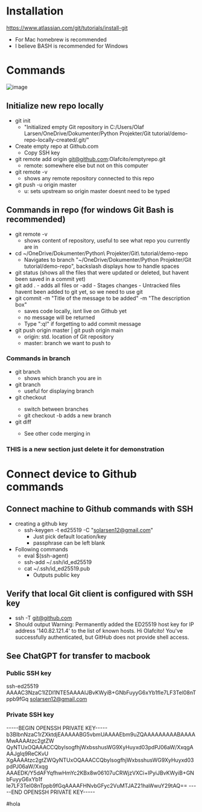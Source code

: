 # Installation
https://www.atlassian.com/git/tutorials/install-git 
- For Mac homebrew is recommended 
- I believe BASH is recommended for Windows
# Commands
![image](https://github.com/Olafcito/demo-repo/assets/122600472/03b7e91e-1feb-45ba-8eb0-9e2fea7327e5)

## Initialize new repo locally
- git init
    - "Initialized empty Git repository in C:/Users/Olaf Larsen/OneDrive/Dokumenter/Python Projekter/Git tutorial/demo-repo-locally-created/.git/" 
- Create empty repo at Github.com
    - Copy SSH key
- git remote add origin git@github.com:Olafcito/emptyrepo.git
    - remote: somewhere else but not on this computer
- git remote -v
    - shows any remote repository connected to this repo
- git push -u origin master 
    - u: sets upstream so origin master doesnt need to be typed
## Commands in repo (for windows Git Bash is recommended)
- git remote -v
    - shows content of repository, useful to see what repo you currently are in
- cd ~/OneDrive/Dokumenter/Python\ Projekter/Git\ tutorial/demo-repo
    - Navigates to branch "~/OneDrive/Dokumenter/Python Projekter/Git tutorial/demo-repo", backslash displays how to handle spaces
- git status (shows all the files that were updated or deleted, but havent been saved in a commit yet)
- git add . - adds all files or -add <file>
        - Stages changes 
        - Untracked files havent been added to git yet, so we need to use git 
- git commit -m "Title of the message to be added" -m "The description box"
    - saves code locally, isnt live on Github yet
    - no message will be returned
    - Type ":q!" if forgetting to  add commit message
- git push origin master | git push origin main
    - origin: std. location of Git repository
    - master: branch we want to push to 

### Commands in branch
- git branch
    - shows which branch you are in 
- git branch
    - useful for displaying branch
- git checkout <name>
    - switch between branches
    - git checkout -b <name> adds a new branch
- git diff <other branch>
    - See other code merging in

### THIS is a new section just delete it for demonstration 

# Connect device to Github commands
## Connect machine to Github commands with SSH
- creating a github key
    - ssh-keygen -t ed25519 -C "solarsen12@gmail.com"
        - Just pick default location/key
        - passphrase can be left blank 
- Following commands
    - eval $(ssh-agent)
    - ssh-add ~/.ssh/id_ed25519
    - cat ~/.ssh/id_ed25519.pub
        - Outputs public key

## Verify that local Git client is configured with SSH key
- ssh -T git@github.com
- Should output Warning: Permanently added the ED25519 host key for IP address '140.82.121.4' to the list of known hosts. Hi Olafcito! You've successfully authenticated, but GitHub does not provide shell access. 

## See ChatGPT for transfer to macbook

### Public SSH key
ssh-ed25519 AAAAC3NzaC1lZDI1NTE5AAAAIJBvKWyiB+GNbFuyyG6xYb1fIe7LF3Tel08nTppb9fGq solarsen12@gmail.com
### Private SSH key
-----BEGIN OPENSSH PRIVATE KEY-----
b3BlbnNzaC1rZXktdjEAAAAABG5vbmUAAAAEbm9uZQAAAAAAAAABAAAAMwAAAAtzc2gtZW
QyNTUxOQAAACCQbylsogfhjWxbsshusWG9XyHuyxd03pdPJ06aW/XxqgAAAJgIq9ReCKvU
XgAAAAtzc2gtZWQyNTUxOQAAACCQbylsogfhjWxbsshusWG9XyHuyxd03pdPJ06aW/Xxqg
AAAEDK/Y5dAFYqfhwHmYc2KBx8w06107uCRWjzVXCi+IPyiJBvKWyiB+GNbFuyyG6xYb1f
Ie7LF3Tel08nTppb9fGqAAAAFHNvbGFyc2VuMTJAZ21haWwuY29tAQ==
-----END OPENSSH PRIVATE KEY-----

#hola 